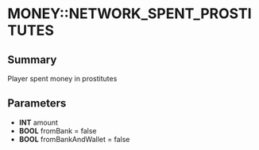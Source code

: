 # MONEY::NETWORK_SPENT_PROSTITUTES

## Summary
Player spent money in prostitutes

## Parameters
* **INT** amount
* **BOOL** fromBank = false
* **BOOL** fromBankAndWallet = false